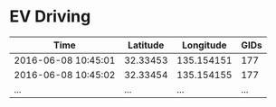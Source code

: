 EV Driving
====

|Time|Latitude|Longitude|GIDs|
|--|--|--|--|
|2016-06-08 10:45:01|32.33453|135.154151|177|
|2016-06-08 10:45:02|32.33454|135.154155|177|
|...|...|...|...|